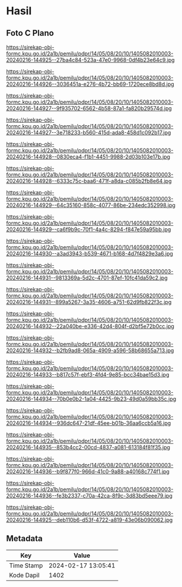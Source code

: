 # Hasil

## Foto C Plano

https://sirekap-obj-formc.kpu.go.id/2a1b/pemilu/pdpr/14/05/08/20/10/1405082010003-20240216-144925--27ba4c84-523a-47e0-9968-0df4b23e64c9.jpg

https://sirekap-obj-formc.kpu.go.id/2a1b/pemilu/pdpr/14/05/08/20/10/1405082010003-20240216-144926--3036451a-e276-4b72-bb69-1720ece8bd8d.jpg

https://sirekap-obj-formc.kpu.go.id/2a1b/pemilu/pdpr/14/05/08/20/10/1405082010003-20240216-144927--9f935702-6562-4b58-87a1-fa820b29574d.jpg

https://sirekap-obj-formc.kpu.go.id/2a1b/pemilu/pdpr/14/05/08/20/10/1405082010003-20240216-144927--3e718233-b560-415d-ada8-458d1c092b17.jpg

https://sirekap-obj-formc.kpu.go.id/2a1b/pemilu/pdpr/14/05/08/20/10/1405082010003-20240216-144928--0830eca4-f1b1-4451-9988-2d03b103e17b.jpg

https://sirekap-obj-formc.kpu.go.id/2a1b/pemilu/pdpr/14/05/08/20/10/1405082010003-20240216-144928--6333c75c-baa6-471f-a8da-c085b2fb8e64.jpg

https://sirekap-obj-formc.kpu.go.id/2a1b/pemilu/pdpr/14/05/08/20/10/1405082010003-20240216-144929--64c35160-858c-4077-86be-234edc352998.jpg

https://sirekap-obj-formc.kpu.go.id/2a1b/pemilu/pdpr/14/05/08/20/10/1405082010003-20240216-144929--ca6f9b9c-70f1-4a4c-8294-f847e59a95bb.jpg

https://sirekap-obj-formc.kpu.go.id/2a1b/pemilu/pdpr/14/05/08/20/10/1405082010003-20240216-144930--a3ad3943-b539-4671-b168-4d7f4829e3a6.jpg

https://sirekap-obj-formc.kpu.go.id/2a1b/pemilu/pdpr/14/05/08/20/10/1405082010003-20240216-144931--9813369a-5d2c-4701-87ef-10fc41da59c2.jpg

https://sirekap-obj-formc.kpu.go.id/2a1b/pemilu/pdpr/14/05/08/20/10/1405082010003-20240216-144931--899a5267-3a35-4606-a751-62d9fb822f3c.jpg

https://sirekap-obj-formc.kpu.go.id/2a1b/pemilu/pdpr/14/05/08/20/10/1405082010003-20240216-144932--22a040be-e336-42d4-804f-d2bf5e72b0cc.jpg

https://sirekap-obj-formc.kpu.go.id/2a1b/pemilu/pdpr/14/05/08/20/10/1405082010003-20240216-144932--b2fb9ad8-065a-4909-a596-58b68655a713.jpg

https://sirekap-obj-formc.kpu.go.id/2a1b/pemilu/pdpr/14/05/08/20/10/1405082010003-20240216-144933--b817c57f-ebf3-4fd4-9e85-bcc34bae15d3.jpg

https://sirekap-obj-formc.kpu.go.id/2a1b/pemilu/pdpr/14/05/08/20/10/1405082010003-20240216-144934--70b0e0b2-1a04-4425-9b23-49d0a59bb35c.jpg

https://sirekap-obj-formc.kpu.go.id/2a1b/pemilu/pdpr/14/05/08/20/10/1405082010003-20240216-144934--936dc647-21df-45ee-b01b-36aa6ccb5a16.jpg

https://sirekap-obj-formc.kpu.go.id/2a1b/pemilu/pdpr/14/05/08/20/10/1405082010003-20240216-144935--853b4cc2-00cd-4837-a081-613184f81f35.jpg

https://sirekap-obj-formc.kpu.go.id/2a1b/pemilu/pdpr/14/05/08/20/10/1405082010003-20240216-144936--b9f877f0-966d-41c0-9a88-a40168c774f1.jpg

https://sirekap-obj-formc.kpu.go.id/2a1b/pemilu/pdpr/14/05/08/20/10/1405082010003-20240216-144936--fe3b2337-c70a-42ca-8f9c-3d83bd5eee79.jpg

https://sirekap-obj-formc.kpu.go.id/2a1b/pemilu/pdpr/14/05/08/20/10/1405082010003-20240216-144925--deb110b6-d53f-4722-a819-43e06b090062.jpg


## Metadata

| Key        | Value               |
| ---------- | ------------------- |
| Time Stamp | 2024-02-17 13:05:41 |
| Kode Dapil | 1402                |



